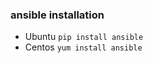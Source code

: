 ### ansible installation ###
- Ubuntu 
  ``` pip install ansible ```
- Centos 
  ``` yum install ansible ```

